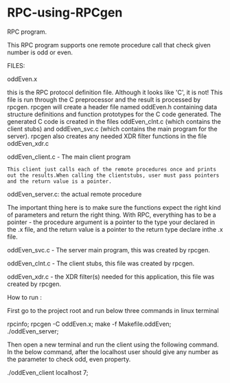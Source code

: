# RPC-using-RPCgen

RPC program.

This RPC program supports one remote procedure call that check given number is odd or even.



FILES:

oddEven.x

this is the RPC protocol definition file. Although it looks like 'C', it is not! This file is run through the C preprocessor and the result is processed by rpcgen. rpcgen will create a header file named oddEven.h containing data structure definitions and function prototypes for the C code generated. The generated C code is created in the files oddEven_clnt.c (which contains the client stubs) and oddEven_svc.c (which contains the main program for the server). rpcgen also creates any needed XDR filter functions in the file oddEven_xdr.c

oddEven_client.c - The main client program

	This client just calls each of the remote procedures once and prints out the results.When calling the clientstubs, user must pass pointers and the return value is a pointer.
	

oddEven_server.c: the actual remote procedure

The important thing here is to make sure the functions  expect the right kind of parameters and return the right thing. With RPC, everything has to be a pointer - the procedure argument is a pointer to the type your declared in the .x file, and the return value is a pointer to the return type declare inthe .x file.

oddEven_svc.c - The server main program, this was created by rpcgen.

oddEven_clnt.c - The client stubs, this file was created by rpcgen.

oddEven_xdr.c - the XDR filter(s) needed for this application, this file was created by rpcgen.


How to run :

First go to the project root and run below three commands in linux terminal

rpcinfo;
rpcgen -C oddEven.x;
make -f Makefile.oddEven;
./oddEven_server;

Then open a new terminal and run the client using the following command. In the below command, after the localhost user should give any number as the parameter to check odd, even property.

./oddEven_client localhost 7;

